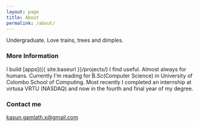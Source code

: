 ```yaml
---
layout: page
title: About
permalink: /about/
---
```


Undergraduate. Love trains, trees and dimples.

### More Information

I build [apps]({{ site.baseurl }}/projects/) I find useful. Almost always for humans. Currently I'm reading for B.Sc(Computer Science) in University of Colombo School of Computing. Most recently I completed an internship at virtusa VRTU (NASDAQ) and now in the fourth and final year of my degree.

### Contact me

[kasun.gamlath.x@gmail.com](mailto:kasun.gamlath.x@gmail.com)
